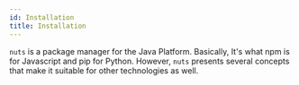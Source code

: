 ```yaml
---
id: Installation
title: Installation
---
```


`nuts` is a package manager for the Java Platform. Basically, It's what npm is for Javascript and pip for Python.
However, `nuts` presents several concepts that make it suitable for other technologies as well. 